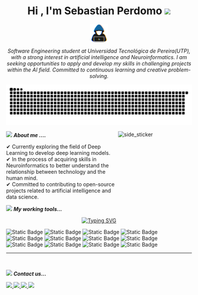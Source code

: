 <h1 align="center">Hi , I'm Sebastian Perdomo <img src="https://media.giphy.com/media/TEnXkcsHrP4YedChhA/giphy.gif" width="35"></h1>





<div align="center">
<picture><img src="https://github.com/0xAbdulKhalid/0xAbdulKhalid/raw/main/assets/mdImages/about_me.gif" width = 50px align="center"></picture> 
 
</div>

<p align="center">


  <em>
    Software Engineering student at Universidad Tecnológica de Pereira(UTP), with a strong interest in artificial intelligence and Neuroinformatics. I am seeking opportunities to apply and develop my skills in challenging projects within the AI field. Committed to continuous learning and creative problem-solving.
  </em> 
  <br>

<p align = "center">
	<img src = "https://github.com/7oSkaaa/7oSkaaa/blob/output/github-contribution-grid-snake.svg?" alt = "Snake Game"/>
</p>
  
<img align="right" width=200px height=200px alt="side_sticker" src="https://media.giphy.com/media/TEnXkcsHrP4YedChhA/giphy.gif" />

<img src="https://media.giphy.com/media/iY8CRBdQXODJSCERIr/giphy.gif" width="30px">&nbsp;***About me ....***

✔ Currently exploring the field of Deep Learning to develop deep learning models. <br>
✔ In the process of acquiring skills in Neuroinformatics to better understand the relationship between technology and the human mind.<br>
✔ Committed to contributing to open-source projects related to artificial intelligence and data science.<br>
 

<img src="https://media.giphy.com/media/iY8CRBdQXODJSCERIr/giphy.gif" width="30px">&nbsp;***My working tools...***
  <p align="center">
    <a href="https://git.io/typing-svg"><img src="https://readme-typing-svg.demolab.com?font=Fira+Code&pause=1000&color=1EA900&center=true&vCenter=true&random=false&width=435&lines=Java;Jupyter;HTML;CSS;Sqlite;Matplotlib;Pandas;Numpy;Javascript;TensorFlow" alt="Typing SVG" /></a>
  </p>


![Static Badge](https://img.shields.io/badge/TensorFlow-orange?logo=tensorflow&logoColor=white)
![Static Badge](https://img.shields.io/badge/Numpy-%23013243?logo=numpy&logoColor=white)
![Static Badge](https://img.shields.io/badge/Pandas-%23150458?logo=pandas&logoColor=white)
![Static Badge](https://img.shields.io/badge/Jupyter-white?logo=jupyter)
![Static Badge](https://img.shields.io/badge/SqLite-blue?logo=sqlite)
![Static Badge](https://img.shields.io/badge/MongoDB-%2347A248?logo=mongodb&logoColor=white)
![Static Badge](https://img.shields.io/badge/HTML-%23E34F26?logo=html5&logoColor=white)
![Static Badge](https://img.shields.io/badge/CSS-blue?logo=CSS3)
![Static Badge](https://img.shields.io/badge/JavaScript-yellow?logo=JavaScript&logoColor=white)
![Static Badge](https://img.shields.io/badge/Python-%233776AB?logo=python&logoColor=white)
![Static Badge](https://img.shields.io/badge/VisualStudioCode-%23007ACC?logo=visualstudiocode&logoColor=white)
![Static Badge](https://img.shields.io/badge/Notion-black?logo=notion&logoColor=white)




****

<br>



<img src="https://media.giphy.com/media/iY8CRBdQXODJSCERIr/giphy.gif" width="30px">&nbsp;***Contact us...***

<a href="https://www.instagram.com/sebas.26.1/" target="_blank">
<img src=https://img.shields.io/badge/Instagram-purple?logo=Instagram&logoColor=white />
  
<a href="https://x.com/Sapr_wolf?t=y82TxAcLIT8SvQVKxqZ8Zw&s=09" target="_blank">
<img src=https://img.shields.io/badge/Twitter-black?logo=x&logoColor=white />
  
<a href="mailto:sapr262004@gmail.com" target="_blank">
<img src=https://img.shields.io/badge/Gmail-%23EA4335?logo=gmail&logoColor=white />

<a href="https://www.linkedin.com/in/sebastianapr26/" target="_blank">
<img src=https://img.shields.io/badge/LinkedIn-%230A66C2?logo=linkedin&logoColor=white />



  




